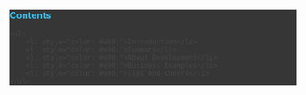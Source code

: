 <div style="background-color: #050505; opacity: 0.8;">
    <h3 style="color: #0bf;">Contents</h3>

    <ul>
        <li style="color: #e90;">Introduction</li>
        <li style="color: #e90;">Summary</li>
        <li style="color: #e90;">About Development</li>
        <li style="color: #e90;">Business Examples</li>
        <li style="color: #e90;">Tips And Cheers</li>
    </ul>
</div>
